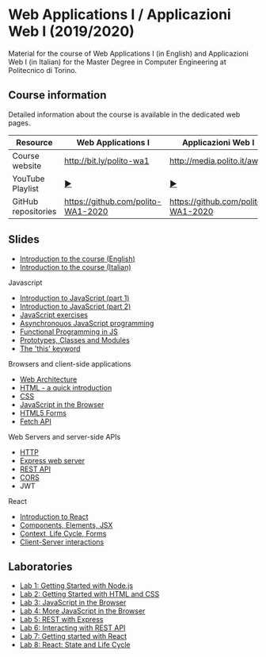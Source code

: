 # Web Applications I / Applicazioni Web I (2019/2020)

Material for the course of Web Applications I (in English) and Applicazioni Web I (in Italian) for the Master Degree in Computer Engineering at Politecnico di Torino.

## Course information

Detailed information about the course is available in the dedicated web pages.

| Resource | Web Applications I | Applicazioni Web I |
|---------|---|--------|
| Course website | <http://bit.ly/polito-wa1> | <http://media.polito.it/aw1> |
| YouTube Playlist | [:arrow_forward:](https://www.youtube.com/playlist?list=PLqRTLlwsxDL-e9RexPadqEVaaUgy-Ge8O)|  [:arrow_forward:](https://www.youtube.com/playlist?list=PLuZyhAOPm9pMSXjyRc83gBSUqHIkIE564)|
| GitHub repositories | <https://github.com/polito-WA1-2020> | <https://github.com/polito-WA1-2020> |

## Slides

* [Introduction to the course (English)](./slide/00-Intro-2020-Corno.pdf)
* [Introduction to the course (Italian)](./slide/00-Intro-2020-Masala.pdf)

Javascript

* [Introduction to JavaScript (part 1)](./slide/1-01-javascript-part1.pdf)
* [Introduction to JavaScript (part 2)](./slide/1-02-javascript-part2.pdf)
* [JavaScript exercises](./slide/1-03-javascript-exercises-part1.pdf)
* [Asynchronouos JavaScript programming](./slide/1-04-javascript-async.pdf)
* [Functional Programming in JS](./slide/1-05-javascript-functional.pdf)
* [Prototypes, Classes and Modules](./slide/1-06-javascript-classes.pdf)
* [The 'this' keyword](./slide/1-07-javascript-this.pdf)

Browsers and client-side applications

* [Web Architecture](./slide/2-01-web-architecture.pdf)
* [HTML - a quick introduction](./slide/2-02-html.pdf)
* [CSS](./slide/2-03-css.pdf)
* [JavaScript in the Browser](./slide/2-04-browser_JS_DOM.pdf)
* [HTML5 Forms](./slide/2-05-HTML5_forms.pdf)
* [Fetch API](./slide/2-06-Fetch.pdf)

Web Servers and server-side APIs

* [HTTP](./slide/3-01-HTTP.pdf)
* [Express web server](./slide/3-02-Express.pdf)
* [REST API](./slide/3-03-REST.pdf)
* [CORS](./slide/3-04-CORS.pdf)
* JWT

React

* [Introduction to React](./slide/4-01-React-intro.pdf)
* [Components, Elements, JSX](./slide/4-02-Components-and-JSX.pdf)
* [Context, Life Cycle, Forms](./slide/4-03-Context-LifeCycle-Forms.pdf)
* [Client-Server interactions](./slide/4-04-Client-Server-React.pdf)


## Laboratories

* [Lab 1: Getting Started with Node.js](./labs/L01-getting-started-node.pdf)
* [Lab 2: Getting Started with HTML and CSS](./labs/L02-getting-started-html-css.pdf)
* [Lab 3: JavaScript in the Browser](./labs/L03-javascript-browser.pdf)
* [Lab 4: More JavaScript in the Browser](./labs/L04-more-javascript-browser.pdf)
* [Lab 5: REST with Express](./labs/L05-express.pdf)
* [Lab 6: Interacting with REST API](./labs/L06-fetch.pdf)
* [Lab 7: Getting started with React](./labs/L07-getting-started-react.pdf)
* [Lab 8: React: State and Life Cycle](./labs/L08-react-state-life-cycle.pdf)
